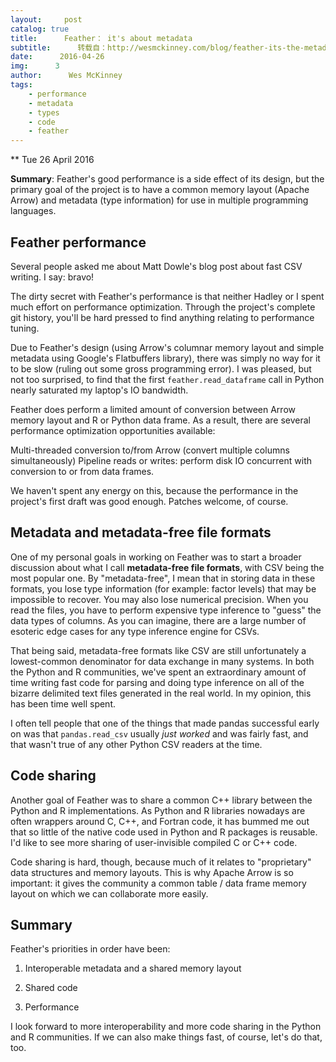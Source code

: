 ```yaml
---
layout:     post
catalog: true
title:      Feather： it's about metadata
subtitle:      转载自：http://wesmckinney.com/blog/feather-its-the-metadata/
date:      2016-04-26
img:      3
author:      Wes McKinney
tags:
    - performance
    - metadata
    - types
    - code
    - feather
---
```






** Tue 26 April 2016

 

**Summary**: Feather's good performance is a side effect of its design, but the
primary goal of the project is to have a common memory layout (Apache Arrow)
and metadata (type information) for use in multiple programming languages.

## Feather performance

Several people asked me about Matt Dowle's blog post about fast CSV
writing. I say: bravo!

The dirty secret with Feather's performance is that neither Hadley or I spent
much effort on performance optimization. Through the project's complete git
history, you'll be hard pressed to find anything relating to performance
tuning.

Due to Feather's design (using Arrow's columnar memory layout and simple
metadata using Google's Flatbuffers library), there was simply no way for it
to be slow (ruling out some gross programming error). I was pleased, but not
too surprised, to find that the first `feather.read_dataframe` call in Python
nearly saturated my laptop's IO bandwidth.

Feather does perform a limited amount of conversion between Arrow memory layout
and R or Python data frame. As a result, there are several performance
optimization opportunities available:

Multi-threaded conversion to/from Arrow (convert multiple columns
 simultaneously)
Pipeline reads or writes: perform disk IO concurrent with conversion to or
 from data frames.

We haven't spent any energy on this, because the performance in the project's
first draft was good enough. Patches welcome, of course.

## Metadata and metadata-free file formats

One of my personal goals in working on Feather was to start a broader
discussion about what I call **metadata-free file formats**, with CSV being the
most popular one. By "metadata-free", I mean that in storing data in these
formats, you lose type information (for example: factor levels) that may be
impossible to recover. You may also lose numerical precision. When you read the
files, you have to perform expensive type inference to "guess" the data types
of columns. As you can imagine, there are a large number of esoteric edge cases
for any type inference engine for CSVs.

That being said, metadata-free formats like CSV are still unfortunately a
lowest-common denominator for data exchange in many systems. In both the Python
and R communities, we've spent an extraordinary amount of time writing fast
code for parsing and doing type inference on all of the bizarre delimited text
files generated in the real world. In my opinion, this has been time well
spent.

I often tell people that one of the things that made pandas successful early on
was that `pandas.read_csv` usually *just worked* and was fairly fast, and that
wasn't true of any other Python CSV readers at the time.

## Code sharing

Another goal of Feather was to share a common C++ library between the Python
and R implementations. As Python and R libraries nowadays are often wrappers
around C, C++, and Fortran code, it has bummed me out that so little of the
native code used in Python and R packages is reusable. I'd like to see more
sharing of user-invisible compiled C or C++ code.

Code sharing is hard, though, because much of it relates to "proprietary" data
structures and memory layouts. This is why Apache Arrow is so important:
it gives the community a common table / data frame memory layout on which we
can collaborate more easily.

## Summary

Feather's priorities in order have been:

1. Interoperable metadata and a shared memory layout

1. Shared code

1. Performance


I look forward to more interoperability and more code sharing in the Python and
R communities. If we can also make things fast, of course, let's do that, too.
